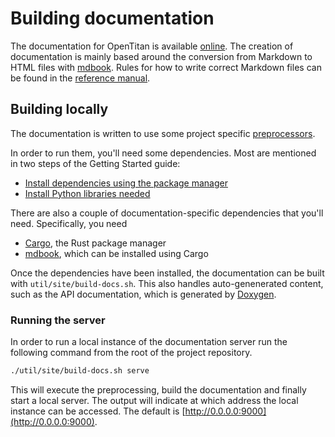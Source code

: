 # Building documentation

The documentation for OpenTitan is available [online](https://opentitan.org).
The creation of documentation is mainly based around the conversion from Markdown to HTML files with [mdbook](https://rust-lang.github.io/mdBook/).
Rules for how to write correct Markdown files can be found in the [reference manual](../contributing/style_guides/markdown_usage_style.md).

## Building locally

The documentation is written to use some project specific [preprocessors](https://rust-lang.github.io/mdBook/format/configuration/preprocessors.html).

In order to run them, you'll need some dependencies.
Most are mentioned in two steps of the Getting Started guide:
- [Install dependencies using the package manager](README.md#step-2-install-dependencies-using-the-package-manager)
- [Install Python libraries needed](README.md#step-3-install-python-libraries-needed)

There are also a couple of documentation-specific dependencies that you'll need.
Specifically, you need
- [Cargo](https://doc.rust-lang.org/cargo/), the Rust package manager
- [mdbook](https://rust-lang.github.io/mdBook/), which can be installed using Cargo

Once the dependencies have been installed, the documentation can be built with `util/site/build-docs.sh`.
This also handles auto-genenerated content, such as the API documentation, which is generated by [Doxygen](https://www.doxygen.nl/).

### Running the server

In order to run a local instance of the documentation server run the following command from the root of the project repository.

```sh
./util/site/build-docs.sh serve
```

This will execute the preprocessing, build the documentation and finally start a local server.
The output will indicate at which address the local instance can be accessed.
The default is [http://0.0.0.0:9000](http://0.0.0.0:9000).

